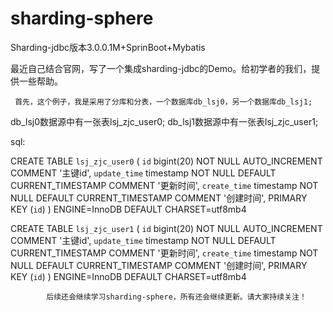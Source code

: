 # sharding-sphere
Sharding-jdbc版本3.0.0.1M+SprinBoot+Mybatis

  最近自己结合官网，写了一个集成sharding-jdbc的Demo。给初学者的我们，提供一些帮助。
  
  
     首先，这个例子，我是采用了分库和分表，一个数据库db_lsj0，另一个数据库db_lsj1;
  db_lsj0数据源中有一张表lsj_zjc_user0; db_lsj1数据源中有一张表lsj_zjc_user1;
  
  sql:
  
CREATE TABLE `lsj_zjc_user0` (
  `id` bigint(20) NOT NULL AUTO_INCREMENT COMMENT '主键id',
  `update_time` timestamp NOT NULL DEFAULT CURRENT_TIMESTAMP COMMENT '更新时间',
  `create_time` timestamp NOT NULL DEFAULT CURRENT_TIMESTAMP COMMENT '创建时间',
  PRIMARY KEY (`id`)
) ENGINE=InnoDB DEFAULT CHARSET=utf8mb4

CREATE TABLE `lsj_zjc_user1` (
  `id` bigint(20) NOT NULL AUTO_INCREMENT COMMENT '主键id',
  `update_time` timestamp NOT NULL DEFAULT CURRENT_TIMESTAMP COMMENT '更新时间',
  `create_time` timestamp NOT NULL DEFAULT CURRENT_TIMESTAMP COMMENT '创建时间',
  PRIMARY KEY (`id`)
) ENGINE=InnoDB DEFAULT CHARSET=utf8mb4

            后续还会继续学习sharding-sphere，所有还会继续更新。请大家持续关注！
